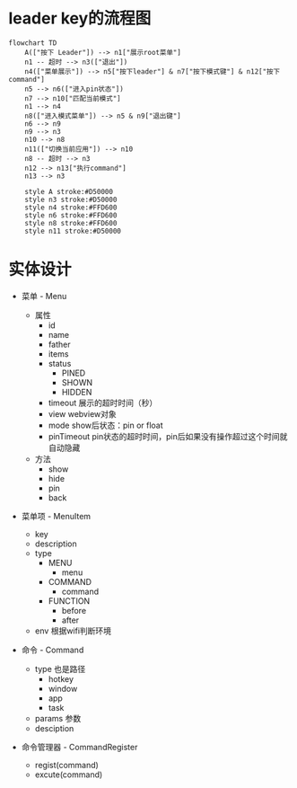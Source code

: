# leader key的流程图

```mermaid
flowchart TD
    A(["按下 Leader"]) --> n1["展示root菜单"]
    n1 -- 超时 --> n3(["退出"])
    n4(["菜单展示"]) --> n5["按下leader"] & n7["按下模式键"] & n12["按下command"]
    n5 --> n6(["进入pin状态"])
    n7 --> n10["匹配当前模式"]
    n1 --> n4
    n8(["进入模式菜单"]) --> n5 & n9["退出键"]
    n6 --> n9
    n9 --> n3
    n10 --> n8
    n11(["切换当前应用"]) --> n10
    n8 -- 超时 --> n3
    n12 --> n13["执行command"]
    n13 --> n3

    style A stroke:#D50000
    style n3 stroke:#D50000
    style n4 stroke:#FFD600
    style n6 stroke:#FFD600
    style n8 stroke:#FFD600
    style n11 stroke:#D50000
```

# 实体设计

* 菜单 - Menu
  * 属性
    * id
    * name
    * father
    * items
    * status
      * PINED
      * SHOWN
      * HIDDEN
    * timeout 展示的超时时间（秒）
    * view webview对象
    * mode show后状态：pin or float
    * pinTimeout pin状态的超时时间，pin后如果没有操作超过这个时间就自动隐藏
  * 方法
    * show
    * hide
    * pin
    * back

* 菜单项 - MenuItem
  * key
  * description
  * type
    * MENU
      * menu
    * COMMAND
      * command
    * FUNCTION
      * before
      * after
  * env 根据wifi判断环境

* 命令 - Command
  * type 也是路径
    * hotkey
    * window
    * app
    * task
  * params 参数
  * desciption

* 命令管理器 - CommandRegister
  * regist(command)
  * excute(command)
